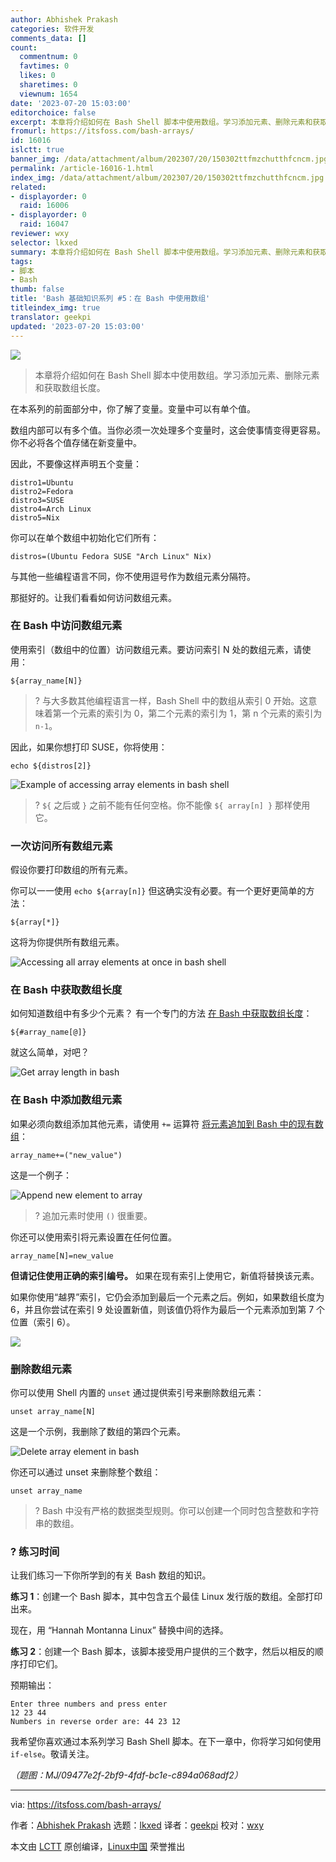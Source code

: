 ```yaml
---
author: Abhishek Prakash
categories: 软件开发
comments_data: []
count:
  commentnum: 0
  favtimes: 0
  likes: 0
  sharetimes: 0
  viewnum: 1654
date: '2023-07-20 15:03:00'
editorchoice: false
excerpt: 本章将介绍如何在 Bash Shell 脚本中使用数组。学习添加元素、删除元素和获取数组长度。
fromurl: https://itsfoss.com/bash-arrays/
id: 16016
islctt: true
banner_img: /data/attachment/album/202307/20/150302ttfmzchutthfcncm.jpg
permalink: /article-16016-1.html
index_img: /data/attachment/album/202307/20/150302ttfmzchutthfcncm.jpg.thumb.jpg
related:
- displayorder: 0
  raid: 16006
- displayorder: 0
  raid: 16047
reviewer: wxy
selector: lkxed
summary: 本章将介绍如何在 Bash Shell 脚本中使用数组。学习添加元素、删除元素和获取数组长度。
tags:
- 脚本
- Bash
thumb: false
title: 'Bash 基础知识系列 #5：在 Bash 中使用数组'
titleindex_img: true
translator: geekpi
updated: '2023-07-20 15:03:00'
---
```


![](/data/attachment/album/202307/20/150302ttfmzchutthfcncm.jpg)



> 
> 本章将介绍如何在 Bash Shell 脚本中使用数组。学习添加元素、删除元素和获取数组长度。
> 
> 
> 


在本系列的前面部分中，你了解了变量。变量中可以有单个值。


数组内部可以有多个值。当你必须一次处理多个变量时，这会使事情变得更容易。你不必将各个值存储在新变量中。


因此，不要像这样声明五个变量：



```
distro1=Ubuntu
distro2=Fedora
distro3=SUSE
distro4=Arch Linux
distro5=Nix

```

你可以在单个数组中初始化它们所有：



```
distros=(Ubuntu Fedora SUSE "Arch Linux" Nix)

```

与其他一些编程语言不同，你不使用逗号作为数组元素分隔符。


那挺好的。让我们看看如何访问数组元素。


### 在 Bash 中访问数组元素


使用索引（数组中的位置）访问数组元素。要访问索引 N 处的数组元素，请使用：



```
${array_name[N]}

```


> 
> ? 与大多数其他编程语言一样，Bash Shell 中的数组从索引 0 开始。这意味着第一个元素的索引为 0，第二个元素的索引为 1，第 n 个元素的索引为 `n-1`。
> 
> 
> 


因此，如果你想打印 SUSE，你将使用：



```
echo ${distros[2]}

```

![Example of accessing array elements in bash shell](/data/attachment/album/202307/20/150331v71tmaqm1jzd77dw.png)



> 
> ? `${` 之后或 `}` 之前不能有任何空格。你不能像 `${ array[n] }` 那样使用它。
> 
> 
> 


### 一次访问所有数组元素


假设你要打印数组的所有元素。


你可以一一使用 `echo ${array[n]}` 但这确实没有必要。有一个更好更简单的方法：



```
${array[*]}

```

这将为你提供所有数组元素。


![Accessing all array elements at once in bash shell](/data/attachment/album/202307/20/150331gwjdj0sg0bgjkol6.png)


### 在 Bash 中获取数组长度


如何知道数组中有多少个元素？ 有一个专门的方法 [在 Bash 中获取数组长度](https://linuxhandbook.com:443/array-length-bash/)：



```
${#array_name[@]}

```

就这么简单，对吧？


![Get array length in bash](/data/attachment/album/202307/20/150332q41cz17smbwb84wx.png)


### 在 Bash 中添加数组元素


如果必须向数组添加其他元素，请使用 `+=` 运算符 [将元素追加到 Bash 中的现有数组](https://linuxhandbook.com:443/bash-append-array/)：



```
array_name+=("new_value")

```

这是一个例子：


![Append new element to array](/data/attachment/album/202307/20/150332rmyaqvwwuajzusq8.png)



> 
> ? 追加元素时使用 `()` 很重要。
> 
> 
> 


你还可以使用索引将元素设置在任何位置。



```
array_name[N]=new_value

```

**但请记住使用正确的索引编号。** 如果在现有索引上使用它，新值将替换该元素。


如果你使用“越界”索引，它仍会添加到最后一个元素之后。例如，如果数组长度为 6，并且你尝试在索引 9 处设置新值，则该值仍将作为最后一个元素添加到第 7 个位置（索引 6）。


![](/data/attachment/album/202307/20/150332e611mwv3awqmipwp.png)


### 删除数组元素


你可以使用 Shell 内置的 `unset` 通过提供索引号来删除数组元素：



```
unset array_name[N]

```

这是一个示例，我删除了数组的第四个元素。


![Delete array element in bash](/data/attachment/album/202307/20/150333efv3q6qga3urrviq.png)


你还可以通过 unset 来删除整个数组：



```
unset array_name

```


> 
> ? Bash 中没有严格的数据类型规则。你可以创建一个同时包含整数和字符串的数组。
> 
> 
> 


### ?️ 练习时间


让我们练习一下你所学到的有关 Bash 数组的知识。


**练习 1**：创建一个 Bash 脚本，其中包含五个最佳 Linux 发行版的数组。全部打印出来。


现在，用 “Hannah Montanna Linux” 替换中间的选择。


**练习 2**：创建一个 Bash 脚本，该脚本接受用户提供的三个数字，然后以相反的顺序打印它们。


预期输出：



```
Enter three numbers and press enter
12 23 44
Numbers in reverse order are: 44 23 12

```

我希望你喜欢通过本系列学习 Bash Shell 脚本。在下一章中，你将学习如何使用 `if-else`。敬请关注。


*（题图：MJ/09477e2f-2bf9-4fdf-bc1e-c894a068adf2）*




---


via: <https://itsfoss.com/bash-arrays/>


作者：[Abhishek Prakash](https://itsfoss.com/author/abhishek/) 选题：[lkxed](https://github.com/lkxed/) 译者：[geekpi](https://github.com/geekpi) 校对：[wxy](https://github.com/wxy)


本文由 [LCTT](https://github.com/LCTT/TranslateProject) 原创编译，[Linux中国](https://linux.cn/) 荣誉推出